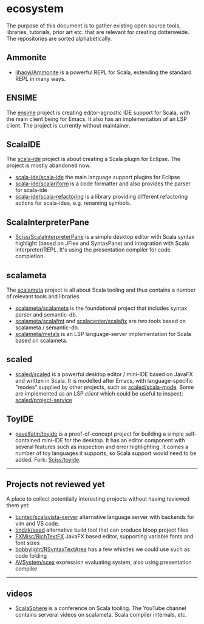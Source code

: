 # ecosystem

The purpose of this document is to gather existing open source tools, libraries, tutorials, prior art etc. that are relevant for creating
dotterweide. The repositories are sorted alphabetically.

## Ammonite

- [lihaoyi/Ammonite](https://github.com/lihaoyi/Ammonite/) is a powerful REPL for Scala, extending the standard REPL in many ways.

## ENSIME

The [ensime](https://github.com/ensime) project is creating editor-agnostic IDE support for Scala, with the main client being for
Emacs. It also has an implementation of an LSP client. The project is currently without maintainer.

## ScalaIDE

The [scala-ide](https://github.com/scala-ide) project is about creating a Scala plugin for Eclipse. The project is mostly abandoned now.

- [scala-ide/scala-ide](https://github.com/scala-ide/scala-ide) the main language support plugins for Eclipse
- [scala-ide/scalariform](https://github.com/scala-ide/scalariform) is a code formatter and also provides the parser for scala-ide
- [scala-ide/scala-refactoring](https://github.com/scala-ide/scala-refactoring) is a library providing different refactoring actions
  for scala-idea, e.g. renaming symbols.

## ScalaInterpreterPane

- [Sciss/ScalaInterpreterPane](https://github.com/Sciss/ScalaInterpreterPane/) is a simple desktop editor with Scala syntax highlight
  (based on JFlex and SyntaxPane) and integration with Scala interpreter/REPL. It's using the presentation compiler for code
  completion.

## scalameta

The [scalameta](http://scalameta.org/) project is all about Scala tooling and thus contains a number of relevant tools and libraries.

- [scalameta/scalameta](https://github.com/scalameta/scalameta) is the foundational project that includes syntax parser and semantic-db.
- [scalameta/scalafmt](https://github.com/scalameta/scalafmt) and [scalacenter/scalafix](https://github.com/scalacenter/scalafix) are two
  tools based on scalameta / semantic-db.
- [scalameta/metals](https://github.com/scalameta/metals) is an LSP language-server implementation for Scala based on scalameta. 

## scaled

- [scaled/scaled](https://github.com/scaled/scaled) is a powerful desktop editor / mini-IDE based on JavaFX and written in Scala. It is
  modelled after Emacs, with language-specific "modes" supplied by other projects, such as
  [scaled/scala-mode](https://github.com/scaled/scala-mode). Some are implemented as an LSP _client_ which could be useful to
  inspect: [scaled/project-service](https://github.com/scaled/project-service)

## ToyIDE

- [pavelfatin/toyide](https://github.com/pavelfatin/toyide) is a proof-of-concept project for building a simple self-contained mini-IDE for
  the desktop. It has an editor component with several features such as inspection and error highlighting. It comes a number of toy languages
  it supports, so Scala support would need to be added. Fork: [Sciss/toyide](https://github.com/Sciss/toyide/).  

-------------------

## Projects not reviewed yet

A place to collect potentially interesting projects without having reviewed them yet:

- [buntec/scalavista-server](https://github.com/buntec/scalavista-server) alternative language server with backends for vim and VS code.
- [tindzk/seed](https://github.com/tindzk/seed) alternative build tool that can produce bloop project files
- [FXMisc/RichTextFX](https://github.com/FXMisc/RichTextFX) JavaFX based editor, supporting variable fonts and font sizes
- [bobbylight/RSyntaxTextArea](https://github.com/bobbylight/RSyntaxTextArea) has a few whistles we could use such as code folding
- [AVSystem/scex](https://github.com/AVSystem/scex) expression evaluating system, also using presentation compiler

-------------------

## videos

- [ScalaSphere](https://www.youtube.com/channel/UC2D5QYMoclw4fz8YWFgC4sg/videos) is a conference on Scala tooling. The YouTube channel
  contains serveral videos on scalameta, Scala compiler internals, etc.
